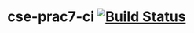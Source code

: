 # cse-prac7-ci [![Build Status](https://travis-ci.com/Karljohan99/cse-prac7-ci.svg?branch=master)](https://travis-ci.com/Karljohan99/cse-prac7-ci)

